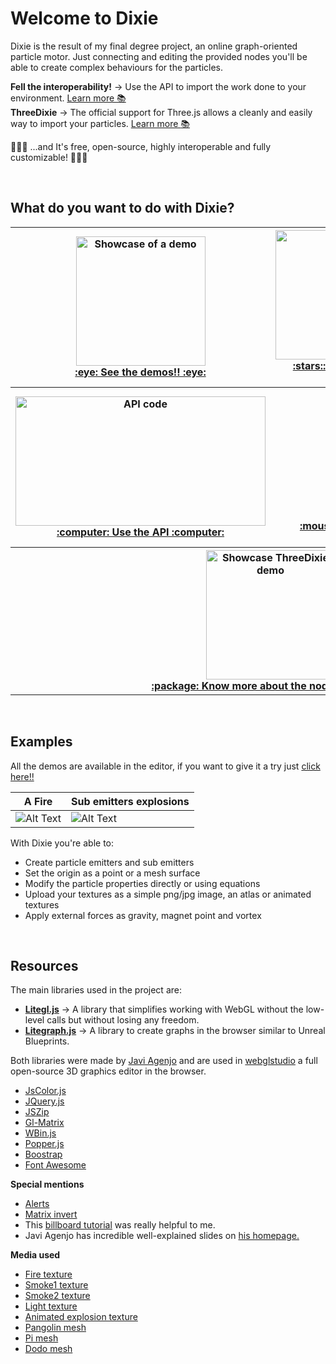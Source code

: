 # Welcome to Dixie

Dixie is the result of my final degree project, an online graph-oriented particle motor. Just connecting and editing the provided nodes you'll be able to create complex behaviours for the particles.

**Fell the interoperability!** &rarr; Use the API to import the work done to your environment. [Learn more :books:](https://github.com/Pagunasa/tfg-gmj/wiki/Dixie-API)  
**ThreeDixie** &rarr; The official support for Three.js allows a cleanly and easily way to import your particles. [Learn more :books:](https://github.com/Pagunasa/tfg-gmj/wiki/ThreeDixie) 

:stars::stars::stars: ...and It's free, open-source, highly interoperable and fully customizable! :stars::stars::stars:

<br/>

## What do you want to do with Dixie?

<table>
    <thead>
        <tr>
            <th>
		<a href="https://pagunasa.github.io/tfg-gmj/" rel="Demo link">
			<img src="https://github.com/Pagunasa/tfg-gmj/blob/master/wiki_media/Home/images/see_demos.png" alt="Showcase of a demo" width="207"/>
		</a> 
		<br/>
		<a href="https://pagunasa.github.io/tfg-gmj/"> :eye: See the demos!! :eye: </a>
	    </th>
            <th>
		<a href="https://github.com/Pagunasa/tfg-gmj/wiki/The-editor" rel="The editor">
			<img src="https://github.com/Pagunasa/tfg-gmj/blob/master/wiki_media/Home/images/create_particles.png" alt="Showcase of a graph" width="400"  height="207"/>
		</a> 
		<br/> 
		<a href="https://github.com/Pagunasa/tfg-gmj/wiki/The-editor"> :stars::stars: Create my own particle system :stars::stars: </a>
	    </th>
        </tr>
        <tr>
            <th>
 	        <a href="https://github.com/Pagunasa/tfg-gmj/wiki/Dixie-API" rel="The API">
			<img src="https://github.com/Pagunasa/tfg-gmj/blob/master/wiki_media/Home/images/use_API.png" alt="API code" width="400" height="207"/>
		</a> 
		<br/> 
		<a href="https://github.com/Pagunasa/tfg-gmj/wiki/Dixie-API"> :computer: Use the API :computer: </a>
	    </th>
            <th>
 	        <a href="https://github.com/Pagunasa/tfg-gmj/wiki/ThreeDixie" rel="ThreeDixie">
			<img src="https://github.com/Pagunasa/tfg-gmj/blob/master/wiki_media/Home/images/use_threeDixie.png" alt="Showcase ThreeDixie demo" width="207"/>
		</a> 
		<br/> 
		<a href="https://github.com/Pagunasa/tfg-gmj/wiki/ThreeDixie"> :mouse2::evergreen_tree: Use ThreeDixie :evergreen_tree::mouse2: </a> 	    
	    </th>
        </tr>
    </thead>
    <tbody>
        <tr>
            <th colspan=2>
	        <a href="https://github.com/Pagunasa/tfg-gmj/wiki/ThreeDixie" rel="ThreeDixie">
			<img src="https://github.com/Pagunasa/tfg-gmj/blob/master/wiki_media/Home/images/use_threeDixie.png" alt="Showcase ThreeDixie demo" width="207"/>
		</a> 
		<br/> 
		<a href="https://github.com/Pagunasa/tfg-gmj/wiki/ThreeDixie"> :package: Know more about the nodes :package: </a>
	    </th>
        </tr>
    </tbody>
</table>

<br/>

## Examples 
All the demos are available in the editor, if you want to give it a try just [click here!!](https://pagunasa.github.io/tfg-gmj/)

| A Fire | Sub emitters explosions |
|--|--|
| ![Alt Text](https://github.com/Pagunasa/tfg-gmj/blob/master/wiki_media/Home/gif/fireg.gif) | ![Alt Text](https://github.com/Pagunasa/tfg-gmj/blob/master/wiki_media/Home/gif/explosions.gif) |

With Dixie you're able to:
 * Create particle emitters and sub emitters
 * Set the origin as a point or a mesh surface
 * Modify the particle properties directly or using equations
 * Upload your textures as a simple png/jpg image, an atlas or animated textures
 * Apply external forces as gravity, magnet point and vortex

<br/>

## Resources
The main libraries used in the project are:
* **[Litegl.js](https://github.com/jagenjo/litegl.js?files=1)**  &rarr; A library that simplifies working with WebGL without the low-level calls but without losing any freedom.
* **[Litegraph.js](https://github.com/jagenjo/litegl.js?files=1)**  &rarr; A library to create graphs in the browser similar to Unreal Blueprints.

Both libraries were made by [Javi Agenjo](https://github.com/jagenjo) and are used in [webglstudio](https://github.com/jagenjo/webglstudio.js) a full open-source 3D graphics editor in the browser.

* [JsColor.js](https://jscolor.com/)
* [JQuery.js](https://jquery.com/)
* [JSZip](https://stuk.github.io/jszip/)
* [Gl-Matrix](https://glmatrix.net/)
* [WBin.js](https://github.com/jagenjo/litescene.js/blob/master/guides/wbin.md)
* [Popper.js](https://popper.js.org/)
* [Boostrap](https://getbootstrap.com/)
* [Font Awesome](https://fontawesome.com/)

**Special mentions**
* [Alerts](https://codepen.io/codysechelski/pen/dYVwjb)
* [Matrix invert](http://blog.acipo.com/matrix-inversion-in-javascript/)
* This [billboard tutorial](http://www.opengl-tutorial.org/intermediate-tutorials/billboards-particles/billboards/) was really helpful to me.
* Javi Agenjo has incredible well-explained slides on [his homepage.](https://tamats.com/upf/)

**Media used**
* [Fire texture](https://toppng.com/fire-particle-effect-decal-roblox-fire-decal-PNG-free-PNG-Images_191764)
* [Smoke1 texture](https://toppng.com/smoke-particle-texture-PNG-free-PNG-Images_70935)
* [Smoke2 texture](https://toppng.com/smoke-clipart-png-tumblr-smoke-gif-animation-PNG-free-PNG-Images_170070)
* [Light texture](https://toppng.com/coolest-pink-galaxy-background-blue-light-star-particle-light-particle-PNG-free-PNG-Images_169844)
* [Animated explosion texture](https://opengameart.org/content/pixel-art-explosion-animation) 
* [Pangolin mesh](https://sketchfab.com/3d-models/low-poly-crystal-pangolin-8cc9e96faeee487db9a71c890722b268)
* [Pi mesh](https://sketchfab.com/3d-models/letra-pi-da97ddbdc6d64ed8a16fecd52816021b)
* [Dodo mesh](https://sketchfab.com/3d-models/letra-pi-da97ddbdc6d64ed8a16fecd52816021b)
